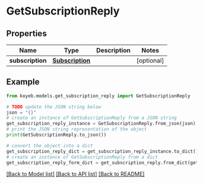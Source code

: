 # GetSubscriptionReply


## Properties

Name | Type | Description | Notes
------------ | ------------- | ------------- | -------------
**subscription** | [**Subscription**](Subscription.md) |  | [optional] 

## Example

```python
from koyeb.models.get_subscription_reply import GetSubscriptionReply

# TODO update the JSON string below
json = "{}"
# create an instance of GetSubscriptionReply from a JSON string
get_subscription_reply_instance = GetSubscriptionReply.from_json(json)
# print the JSON string representation of the object
print(GetSubscriptionReply.to_json())

# convert the object into a dict
get_subscription_reply_dict = get_subscription_reply_instance.to_dict()
# create an instance of GetSubscriptionReply from a dict
get_subscription_reply_form_dict = get_subscription_reply.from_dict(get_subscription_reply_dict)
```
[[Back to Model list]](../README.md#documentation-for-models) [[Back to API list]](../README.md#documentation-for-api-endpoints) [[Back to README]](../README.md)


